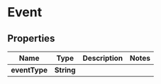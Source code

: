 

# Event

## Properties

Name | Type | Description | Notes
------------ | ------------- | ------------- | -------------
**eventType** | **String** |  | 



